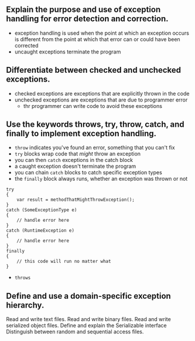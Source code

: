 ## Explain the purpose and use of exception handling for error detection and correction.
- exception handling is used when the point at which an exception occurs is different from the point at which that error can or could have been corrected
- uncaught exceptions terminate the program

## Differentiate between checked and unchecked exceptions.
- checked exceptions are exceptions that are explicitly thrown in the code
- unchecked exceptions are exceptions that are due to programmer error
    - thr programmer can write code to avoid these exceptions

## Use the keywords throws, try, throw, catch, and finally to implement exception handling.
- `throw` indicates you've found an error, something that you can't fix
- `try` blocks wrap code that _might_ throw an exception
- you can then `catch` exceptions in the catch block
- a caught exception doesn't terminate the program
- you can chain `catch` blocks to catch specific exception types
- the `finally` block always runs, whether an exception was thrown or not
```
try
{
    var result = methodThatMightThrowException();
}
catch (SomeExceptionType e)
{
    // handle error here
}
catch (RuntimeException e)
{
    // handle error here
}
finally
{
    // this code will run no matter what
}
```
- `throws`

## Define and use a domain-specific exception hierarchy.

Read and write text files.
Read and write binary files.
Read and write serialized object files.
Define and explain the Serializable interface
Distinguish between random and sequential access files.
